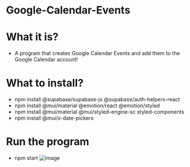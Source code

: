 # Google-Calendar-Events
# What it is?
- A program that creates Google Calendar Events and add them to the Google Calendar account!


 # What to install?
- npm install @supabase/supabase-js @supabase/auth-helpers-react
- npm install @mui/material @emotion/react @emotion/styled
- npm install @mui/material @mui/styled-engine-sc styled-components
- npm install @mui/x-date-pickers

# Run the program
- npm start
![image](https://github.com/Nunomatos7/Google-Calendar-Events/assets/84334113/90c46c13-5cc3-4f1a-bc83-ea6b5f2b3c4e)
